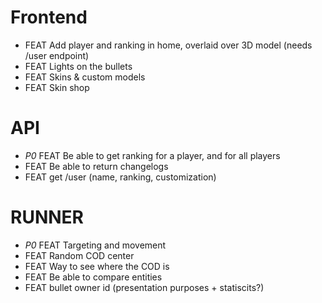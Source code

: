 # Frontend

- FEAT Add player and ranking in home, overlaid over 3D model (needs /user endpoint)
- FEAT Lights on the bullets
- FEAT Skins & custom models
- FEAT Skin shop

# API

- _P0_ FEAT Be able to get ranking for a player, and for all players
- FEAT Be able to return changelogs
- FEAT get /user (name, ranking, customization)

# RUNNER

- _P0_ FEAT Targeting and movement
- FEAT Random COD center
- FEAT Way to see where the COD is
- FEAT Be able to compare entities
- FEAT bullet owner id (presentation purposes + statiscits?)
